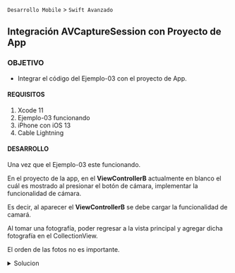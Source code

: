  
`Desarrollo Mobile` > `Swift Avanzado`

## Integración AVCaptureSession con Proyecto de App

### OBJETIVO 

- Integrar el código del Ejemplo-03 con el proyecto de App.

#### REQUISITOS 

1. Xcode 11
2. Ejemplo-03 funcionando
3. iPhone con iOS 13
4. Cable Lightning

#### DESARROLLO

Una vez que el Ejemplo-03 este funcionando.

En el proyecto de la app, en el **ViewControllerB** actualmente en blanco el cuál es mostrado al presionar el botón de cámara, implementar la funcionalidad de cámara.

Es decir, al aparecer el **ViewControllerB** se debe cargar la funcionalidad de camará.

Al tomar una fotografía, poder regresar a la vista principal y agregar dicha fotografía en el CollectionView.

El orden de las fotos no es importante.


<details>
	<summary>Solucion</summary>
	<p> Agrega aqui la solucion</p>
</details> 

